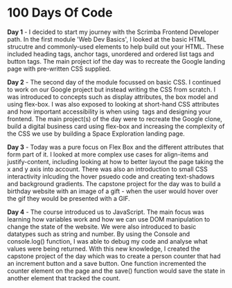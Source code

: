 # 100 Days Of Code

**Day 1** - I decided to start my journey with the Scrimba Frontend Developer path. In the first module
            'Web Dev Basics', I looked at the basic HTML strucutre and commonly-used elements to help
            build out your HTML. These included heading tags, anchor tags, unordered and ordered list tags and button tags. The main project iof the day was to recreate the Google landing page with pre-written CSS supplied.

**Day 2** - The second day of the module focussed on basic CSS. I continued to work on our Google
            project but instead writing the CSS from scratch. I was introduced to concepts such as display attributes, the box model and using flex-box. I was also exposed to looking at short-hand CSS attributes and how important accessibility is when using <img> tags and designing your frontend. The main project(s) of the day were to recreate the Google clone, build a digital business card using flex-box and increasing the complexity of the CSS we use by building a Space Exploration landing page.

**Day 3** - Today was a pure focus on Flex Box and the different attributes that form part of it. I
            looked at more complex use cases for align-items and justify-content, including looking at
            how to better layout the page taking the x and y axis into account. There was also an introduction to small CSS interactivity inlcuding the hover psuedo code and creating text-shadows and background gradients. The capstone project for the day was to build a birthday website with an image of a gift - when the user would hover over the gif they would be presented with a GIF.

**Day 4** - The course introduced us to JavaScript. The main focus was learning how variables work
            and how we can use DOM manipulation to change the state of the website. We were also introduced to basic datatypes such as string and number. By using the Console and console.log() function, I was able to debug my code and analyse what values were being returned. With this new knowledge, I created the capstone project of the day which was to create a person counter that had an increment button and a save button. One function incremented the counter element on the page and the save() function would save the state in another element that tracked the count.
